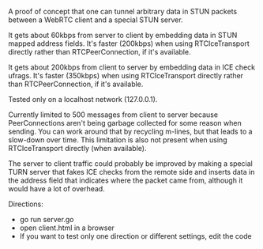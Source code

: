 A proof of concept that one can tunnel arbitrary data in STUN packets between a
WebRTC client and a special STUN server.

It gets about 60kbps from server to client by embedding data in STUN mapped
address fields.  It's faster (200kbps) when using RTCIceTransport directly rather than
RTCPeerConnection, if it's available.

It gets about 200kbps from client to server by embedding data in ICE check
ufrags.  It's faster (350kbps) when using RTCIceTransport directly rather than
RTCPeerConnection, if it's available.

Tested only on a localhost network (127.0.0.1).

Currently limited to 500 messages from client to server because PeerConnections
aren't being garbage collected for some reason when sending.  You can work
around that by recycling m-lines, but that leads to a slow-down over time.  This
limitation is also not present when using RTCIceTransport directly (when
available).

The server to client traffic could probably be improved by making a special TURN
server that fakes ICE checks from the remote side and inserts data in the
address field that indicates where the packet came from, although it would have
a lot of overhead.

Directions:
- go run server.go
- open client.html in a browser
- If you want to test only one direction or different settings, edit the code
